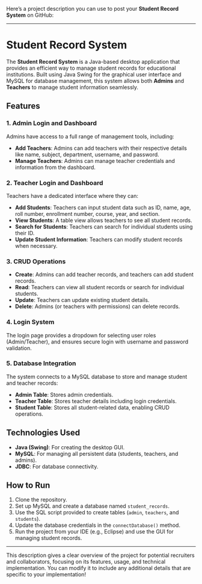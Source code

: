 Here’s a project description you can use to post your **Student Record System** on GitHub:

---

# Student Record System

The **Student Record System** is a Java-based desktop application that provides an efficient way to manage student records for educational institutions. Built using Java Swing for the graphical user interface and MySQL for database management, this system allows both **Admins** and **Teachers** to manage student information seamlessly.

## Features

### 1. Admin Login and Dashboard
Admins have access to a full range of management tools, including:
- **Add Teachers**: Admins can add teachers with their respective details like name, subject, department, username, and password.
- **Manage Teachers**: Admins can manage teacher credentials and information from the dashboard.

### 2. Teacher Login and Dashboard
Teachers have a dedicated interface where they can:
- **Add Students**: Teachers can input student data such as ID, name, age, roll number, enrollment number, course, year, and section.
- **View Students**: A table view allows teachers to see all student records.
- **Search for Students**: Teachers can search for individual students using their ID.
- **Update Student Information**: Teachers can modify student records when necessary.

### 3. CRUD Operations
- **Create**: Admins can add teacher records, and teachers can add student records.
- **Read**: Teachers can view all student records or search for individual students.
- **Update**: Teachers can update existing student details.
- **Delete**: Admins (or teachers with permissions) can delete records.

### 4. Login System
The login page provides a dropdown for selecting user roles (Admin/Teacher), and ensures secure login with username and password validation.

### 5. Database Integration
The system connects to a MySQL database to store and manage student and teacher records:
- **Admin Table**: Stores admin credentials.
- **Teacher Table**: Stores teacher details including login credentials.
- **Student Table**: Stores all student-related data, enabling CRUD operations.

## Technologies Used
- **Java (Swing)**: For creating the desktop GUI.
- **MySQL**: For managing all persistent data (students, teachers, and admins).
- **JDBC**: For database connectivity.

## How to Run
1. Clone the repository.
2. Set up MySQL and create a database named `student_records`.
3. Use the SQL script provided to create tables (`admin`, `teachers`, and `students`).
4. Update the database credentials in the `connectDatabase()` method.
5. Run the project from your IDE (e.g., Eclipse) and use the GUI for managing student records.

---

This description gives a clear overview of the project for potential recruiters and collaborators, focusing on its features, usage, and technical implementation. You can modify it to include any additional details that are specific to your implementation!